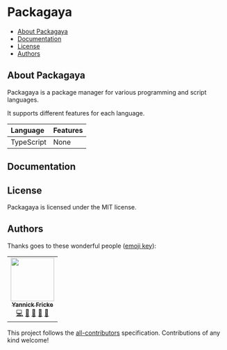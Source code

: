 # Packagaya <!-- omit in toc -->

-   [About Packagaya](#about-packagaya)
-   [Documentation](#documentation)
-   [License](#license)
-   [Authors](#authors)

## About Packagaya

Packagaya is a package manager for various programming and script languages.

It supports different features for each language.

| Language   | Features |
| :--------- | :------- |
| TypeScript | None     |

## Documentation

## License

Packagaya is licensed under the MIT license.

## Authors

Thanks goes to these wonderful people ([emoji key](https://allcontributors.org/docs/en/emoji-key)):

<!-- ALL-CONTRIBUTORS-LIST:START - Do not remove or modify this section -->
<!-- prettier-ignore-start -->
<!-- markdownlint-disable -->
<table>
  <tr>
    <td align="center"><a href="https://yannickfricke.dev/"><img src="https://avatars2.githubusercontent.com/u/591450?v=4?s=100" width="100px;" alt=""/><br /><sub><b>Yannick Fricke</b></sub></a><br /><a href="https://github.com/Packagaya/Packagaya/commits?author=YannickFricke" title="Code">💻</a> <a href="https://github.com/Packagaya/Packagaya/commits?author=YannickFricke" title="Documentation">📖</a> <a href="#ideas-YannickFricke" title="Ideas, Planning, & Feedback">🤔</a> <a href="#maintenance-YannickFricke" title="Maintenance">🚧</a> <a href="#projectManagement-YannickFricke" title="Project Management">📆</a></td>
  </tr>
</table>

<!-- markdownlint-restore -->
<!-- prettier-ignore-end -->

<!-- ALL-CONTRIBUTORS-LIST:END -->

This project follows the [all-contributors](https://github.com/all-contributors/all-contributors) specification. Contributions of any kind welcome!
